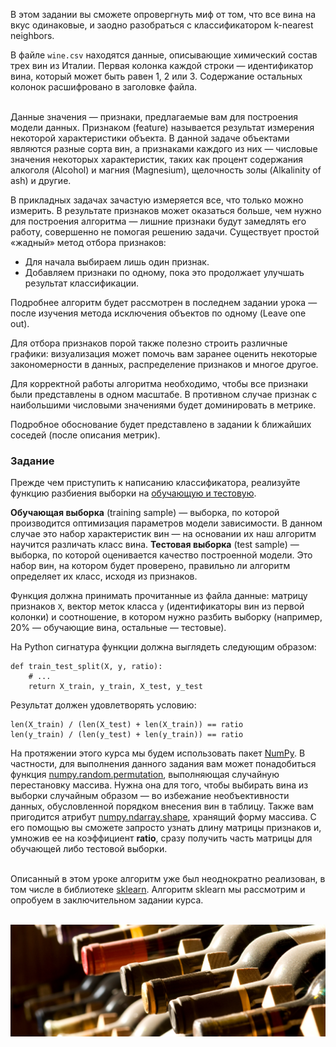 В этом задании вы сможете опровергнуть миф от том, что все вина на вкус одинаковые, и заодно разобраться с классификатором k-nearest neighbors.

В файле `wine.csv` находятся данные, описывающие химический состав трех вин из Италии. Первая колонка каждой строки — идентификатор вина, который может быть
равен 1, 2 или 3. Содержание остальных колонок расшифровано в заголовке файла.

\
Данные значения — признаки, предлагаемые вам для построения модели данных. Признаком (feature) называется результат измерения некоторой характеристики объекта. В данной задаче объектами являются разные сорта вин, а признаками каждого из них — числовые значения некоторых характеристик, таких как процент содержания алкоголя (Alcohol) и магния (Magnesium), щелочность золы (Alkalinity of ash) и другие.


В прикладных задачах зачастую измеряется все, что только можно измерить. В результате признаков может оказаться больше, чем нужно для построения алгоритма — лишние признаки будут замедлять его работу, совершенно не помогая решению задачи. Существует простой «жадный» метод отбора признаков:
- Для начала выбираем лишь один признак.
- Добавляем признаки по одному, пока это продолжает улучшать результат классификации.
<div class="hint">Подробнее алгоритм будет рассмотрен в последнем задании урока — после изучения метода исключения объектов по одному (Leave one out).</div>

Для отбора признаков порой также полезно строить различные графики: визуализация может помочь вам заранее оценить некоторые закономерности в данных, распределение признаков и многое другое.

Для корректной работы алгоритма необходимо, чтобы все признаки были представлены в одном масштабе. В противном случае признак с наибольшими числовыми значениями будет доминировать в метрике.

<div class="hint">Подробное обоснование будет представлено в задании k ближайших соседей (после описания метрик).</div>

### Задание

Прежде чем приступить к написанию классификатора, реализуйте
функцию разбиения выборки на [обучающую и тестовую](http://www.machinelearning.ru/wiki/index.php?title=%D0%92%D1%8B%D0%B1%D0%BE%D1%80%D0%BA%D0%B0).

**Обучающая выборка** (training sample) — выборка, по которой производится оптимизация параметров модели зависимости. В данном случае это набор характеристик вин — на основании их наш алгоритм научится различать класс вина.
**Тестовая выборка** (test sample) — выборка, по которой оценивается качество построенной модели. Это набор вин, на котором будет проверено, правильно ли алгоритм определяет их класс, исходя из признаков.

Функция должна принимать прочитанные из файла данные: матрицу признаков `X`, вектор меток класса `y` (идентификаторы вин из первой колонки) и соотношение, в котором нужно разбить выборку (например, 20% — обучающие вина, остальные — тестовые).

На Python сигнатура функции должна выглядеть следующим образом:

    def train_test_split(X, y, ratio):
        # ...
        return X_train, y_train, X_test, y_test


Результат должен удовлетворять условию:

    len(X_train) / (len(X_test) + len(X_train)) == ratio
    len(y_train) / (len(y_test) + len(y_train)) == ratio

На протяжении этого курса мы будем использовать пакет [NumPy](https://docs.scipy.org/doc/numpy-1.15.1/user/index.html). В частности, для выполнения данного задания вам может понадобиться функция [numpy.random.permutation](https://docs.scipy.org/doc/numpy-1.15.0/reference/generated/numpy.random.permutation.html), выполняющая случайную перестановку массива. Нужна она для того, чтобы выбирать вина из выборки случайным образом — во избежание необъективности данных, обусловленной порядком внесения вин в таблицу. Также вам пригодится атрибут [numpy.ndarray.shape](https://docs.scipy.org/doc/numpy/reference/generated/numpy.ndarray.shape.html), хранящий форму массива. С его помощью вы сможете запросто узнать длину матрицы признаков и, умножив ее на коэффициент **ratio**, сразу получить часть матрицы для обучающей либо тестовой выборки.

\
Описанный в этом уроке алгоритм уже был неоднократно реализован, в том числе в библиотеке [sklearn](https://scikit-learn.org/stable/modules/generated/sklearn.neighbors.KNeighborsClassifier.html). Алгоритм sklearn мы рассмотрим и опробуем в заключительном задании курса.
<br/>
<br/>

![Wine](wine.jpg)

